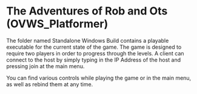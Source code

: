 # The Adventures of Rob and Ots (OVWS_Platformer)
The folder named Standalone Windows Build contains a playable executable for the current state of the game. The game is designed to require two players in order to progress through the levels. A client can connect to the host by simply typing in the IP Address of the host and pressing join at the main menu.

You can find various controls while playing the game or in the main menu, as well as rebind them at any time.
